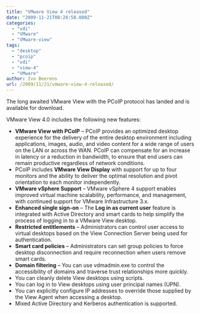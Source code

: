 ```yaml
---
title: "VMware View 4 released"
date: "2009-11-21T08:28:58.000Z"
categories: 
  - "vdi"
  - "VMware"
  - "VMware-view"
tags: 
  - "desktop"
  - "pcoip"
  - "vdi"
  - "view-4"
  - "VMware"
author: Ivo Beerens
url: /2009/11/21/vmware-view-4-released/
---
```


The long awaited VMware View with the PCoIP protocol has landed and is available for download.

VMware View 4.0 includes the following new features:

- **VMware View with PCoIP** – PCoIP provides an optimized desktop experience for the delivery of the entire desktop environment including applications, images, audio, and video content for a wide range of users on the LAN or across the WAN. PCoIP can compensate for an increase in latency or a reduction in bandwidth, to ensure that end users can remain productive regardless of network conditions.
- PCoIP includes **VMware View Display** with support for up to four monitors and the ability to deliver the optimal resolution and pivot orientation to each monitor independently.
- **VMware vSphere Support** – VMware vSphere 4 support enables improved virtual machine scalability, performance, and management, with continued support for VMware Infrastructure 3.x.
- **Enhanced single sign-on** – The **Log in as current user** feature is integrated with Active Directory and smart cards to help simplify the process of logging in to a VMware View desktop.
- **Restricted entitlements** – Administrators can control user access to virtual desktops based on the View Connection Server being used for authentication.
- **Smart card policies** – Administrators can set group policies to force desktop disconnection and require reconnection when users remove smart cards.
- **Domain filtering** – You can use vdmadmin.exe to control the accessibility of domains and traverse trust relationships more quickly.
- You can cleanly delete View desktops using scripts.
- You can log in to View desktops using user principal names (UPN).
- You can explicitly configure IP addresses to override those supplied by the View Agent when accessing a desktop.
- Mixed Active Directory and Kerberos authentication is supported.